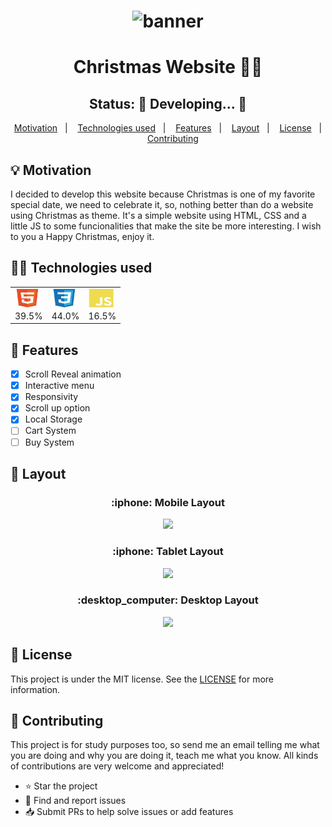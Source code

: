 <h1 align="center">
    <img alt="banner" src="https://user-images.githubusercontent.com/82395795/147239594-6298c71e-103d-41de-b0e9-10a9da42f09d.jpg">
</h1>

<h1 align="center">Christmas Website 🎅🎄</h1>
<h2 align="center">Status: 🚧 Developing... 🚧</h2>

<p align="center">
  <a href="#bulb-motivation">Motivation</a>&nbsp;&nbsp;&nbsp;|&nbsp;&nbsp;&nbsp;
  <a href="#man_technologist-technologies-used">Technologies used</a>&nbsp;&nbsp;&nbsp;|&nbsp;&nbsp;&nbsp;
  <a href="#pushpin-features">Features</a>&nbsp;&nbsp;&nbsp;|&nbsp;&nbsp;&nbsp;
  <a href="#art-layout">Layout</a>&nbsp;&nbsp;&nbsp;|&nbsp;&nbsp;&nbsp;
  <a href="#memo-license">License</a>&nbsp;&nbsp;&nbsp;|&nbsp;&nbsp;&nbsp;
  <a href="#handshake-contributing">Contributing</a>
</p>

## :bulb: Motivation
<p>I decided to develop this website because Christmas is one of my favorite special date, we need to celebrate it, so, nothing better than do a website using Christmas as theme. It's a simple website using HTML, CSS and a little JS  to some funcionalities that make the site be more interesting. I wish to you a Happy Christmas, enjoy it. </p>

## :man_technologist: Technologies used

<table>
    <tr>
        <td><img align="center" alt="Eder-HTML" height="30" width="40" src="https://raw.githubusercontent.com/devicons/devicon/master/icons/html5/html5-original.svg"></td>
        <td><img align="center" alt="Eder-CSS" height="30" width="40" src="https://raw.githubusercontent.com/devicons/devicon/master/icons/css3/css3-original.svg"></td>
        <td><img align="center" alt="Eder-Js" height="30" width="40" src="https://raw.githubusercontent.com/devicons/devicon/master/icons/javascript/javascript-plain.svg"></td>
    </tr>
    <tr>
        <td>39.5%</td>
        <td>44.0%</td>
        <td>16.5%</td>
    </tr>
</table>

## :pushpin: Features

- [x] Scroll Reveal animation
- [x] Interactive menu
- [x] Responsivity
- [x] Scroll up option
- [x] Local Storage
- [ ] Cart System
- [ ] Buy System

## :art: Layout
<div align="center"; diplay= "flex"; flex-direction= "row">
    <h3>:iphone: Mobile Layout</h3>
    <img src="https://user-images.githubusercontent.com/82395795/147244009-da3e64f5-108d-48e0-9024-c7553838a10a.gif"> 
    <h3>:iphone: Tablet Layout</h3>
    <img src="https://media.giphy.com/media/uphrCiLCXN4CuzP9Cm/giphy.gif">
    <h3>:desktop_computer: Desktop Layout</h3>
    <img src="https://media.giphy.com/media/I75eCAP0tbdvFsimrx/giphy.gif">
</div>

## :memo: License
This project is under the MIT license. See the [LICENSE](https://github.com/ederbiason/christmas-website/blob/main/LICENSE) for more information.

## :handshake: Contributing
This project is for study purposes too, so send me an email telling me what you are doing and why you are doing it, teach me what you know.
All kinds of contributions are very welcome and appreciated!
- ⭐️ Star the project
- 🐛 Find and report issues
- 📥 Submit PRs to help solve issues or add features